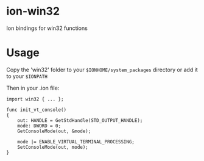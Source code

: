 # ion-win32
Ion bindings for win32 functions

# Usage

Copy the 'win32' folder to your `$IONHOME/system_packages` directory or add it to your `$IONPATH`

Then in your .ion file:

```
import win32 { ... };

func init_vt_console()
{
	out: HANDLE = GetStdHandle(STD_OUTPUT_HANDLE);
	mode: DWORD = 0;
	GetConsoleMode(out, &mode);

	mode |= ENABLE_VIRTUAL_TERMINAL_PROCESSING;
	SetConsoleMode(out, mode);
}

```
